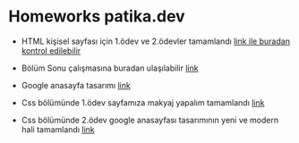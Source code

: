 # Homeworks patika.dev

- HTML kişisel sayfası için 1.ödev ve 2.ödevler tamamlandı [link ile buradan kontrol edilebilir](https://github.com/batuhan3535/homeworks-patika.dev/blob/main/index.html)
- Bölüm Sonu çalışmasına buradan ulaşılabilir [link](https://github.com/batuhan3535/homeworks-patika.dev/tree/main/B%C3%B6l%C3%BCm-sonu-%C3%A7al%C4%B1%C5%9Fmas%C4%B1)
- Google anasayfa tasarımı [link](https://github.com/batuhan3535/homeworks-patika.dev/blob/main/google-anasayfa-tasar%C4%B1m%C4%B1/index.html)

- Css bölümünde 1.ödev sayfamıza makyaj yapalım tamamlandı [link](https://github.com/batuhan3535/homeworks-patika.dev/tree/main/CSS%20Prati%C4%9Fi)

- Css bölümünde 2.ödev google anasayfası tasarımının yeni ve modern hali tamamlandı [link](https://github.com/batuhan3535/homeworks-patika.dev/tree/main/Google-yeni.tasar%C4%B1m)